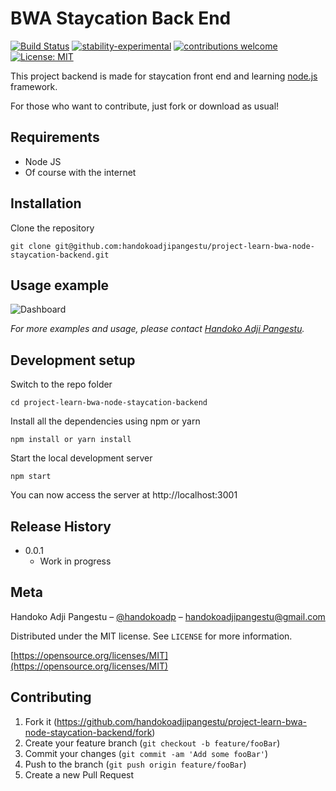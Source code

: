 # BWA Staycation Back End

[![Build Status](https://travis-ci.org/dwyl/esta.svg?branch=master)](https://github.com/handokoadp/project-learn-bwa-node-staycation-backend)
[![stability-experimental](https://img.shields.io/badge/stability-experimental-orange.svg)](https://github.com/handokoadp/project-learn-bwa-node-staycation-backend)
[![contributions welcome](https://img.shields.io/badge/contributions-welcome-brightgreen.svg?style=flat)](https://github.com/handokoadjipangestu/project-learn-bwa-node-staycation-backend/fork)
[![License: MIT](https://img.shields.io/badge/License-MIT-yellow.svg)](https://opensource.org/licenses/MIT)

This project backend is made for staycation front end and learning [node.js](https://nodejs.org/en/) framework.

For those who want to contribute, just fork or download as usual!

## Requirements

-   Node JS
-   Of course with the internet

## Installation

Clone the repository

    git clone git@github.com:handokoadjipangestu/project-learn-bwa-node-staycation-backend.git

## Usage example

![Dashboard](https://bebaskripsi.000webhostapp.com/project-learn-bwa-node-staycation-backend/dashboard.png?)

_For more examples and usage, please contact [Handoko Adji Pangestu](https://www.instagram.com/handokoadp/)._

## Development setup

Switch to the repo folder

    cd project-learn-bwa-node-staycation-backend

Install all the dependencies using npm or yarn

    npm install or yarn install

Start the local development server

    npm start

You can now access the server at http://localhost:3001

## Release History

-   0.0.1
    -   Work in progress

## Meta

Handoko Adji Pangestu – [@handokoadp](https://www.instagram.com/handokoadp/) – handokoadjipangestu@gmail.com

Distributed under the MIT license. See `LICENSE` for more information.

[https://opensource.org/licenses/MIT](https://opensource.org/licenses/MIT)

## Contributing

1. Fork it (<https://github.com/handokoadjipangestu/project-learn-bwa-node-staycation-backend/fork>)
2. Create your feature branch (`git checkout -b feature/fooBar`)
3. Commit your changes (`git commit -am 'Add some fooBar'`)
4. Push to the branch (`git push origin feature/fooBar`)
5. Create a new Pull Request
